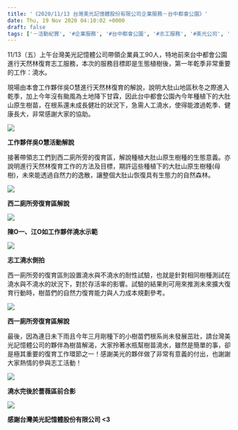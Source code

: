 ```yaml
---
title: '《2020/11/13 台灣美光記憶體股份有限公司企業服務－台中都會公園》'
date: Thu, 19 Nov 2020 04:10:02 +0000
draft: false
tags: ['－活動紀實', '#企業服務', '#台中都會公園', '#志工服務', '#美光公司', '活動訊息']
---
```


11/13（五）上午台灣美光記憶體公司帶領企業員工90人，特地前來台中都會公園進行天然林復育志工服務，本次的服務目標即是生態植樹後，第一年乾季非常重要的工作：澆水。

現場由本會工作夥伴吳O慧進行天然林復育的解說，說明大肚山地區秋冬之際進入乾季，加上今年沒有颱風為土地降下甘霖，因此台中都會公園內今年種植下的大肚山原生樹苗，在根系還未成長健壯的狀況下，急需人工澆水，使得能渡過乾季、健康長大，非常感謝大家的協助。

![](https://www.reforestation.tw/wp-content/uploads/2020/11/S__8650764.jpg)

**工作夥伴吳O慧活動解說**

接著帶領志工們到西二廁所旁的復育區，解說種植大肚山原生樹種的生態意義。亦說明進行天然林復育工作的方法及目標，期許這些種植下的大肚山原生樹種(母樹)，未來能透過自然力的逸散，讓整個大肚山恢復具有生態力的自然森林。

![](https://www.reforestation.tw/wp-content/uploads/2020/11/20201113美光公司企業服務_201119_1.jpg)

**西二廁所旁復育區解說**

![](https://www.reforestation.tw/wp-content/uploads/2020/11/20201113美光公司企業服務_201119_0.jpg)

**陳O一、江O如工作夥伴澆水示範**

![](https://www.reforestation.tw/wp-content/uploads/2020/11/20201113美光公司企業服務_201119_3.jpg)

**志工澆水側拍**

西一廁所旁的復育區則設置澆水與不澆水的耐性試驗，也就是針對相同樹種測試在澆水與不澆水的狀況下，對於存活率的影響。試驗的結果則可用來推測未來擴大復育行動時，樹苗們的自然力復育能力與人力成本規劃參考。

![](https://www.reforestation.tw/wp-content/uploads/2020/11/20201113美光公司企業服務_201119_2.jpg)

**西一廁所旁復育區解說**

最後，因為連日未下雨且今年三月剛種下的小樹苗們根系尚未發展茁壯，請台灣美光記憶體公司的夥伴為樹苗解渴，大家拎著水瓶幫樹苗澆水，雖然是簡單的事，卻是極其重要的復育工作環節之一！感謝美光的夥伴做了非常有意義的付出，也謝謝大家熱情的參與志工活動！

![](https://www.reforestation.tw/wp-content/uploads/2020/11/20201113美光公司企業服務_201119.jpg)

**澆水完後於薔薇區前合影**

![](https://www.reforestation.tw/wp-content/uploads/2020/11/S__8650765.jpg)

**感謝台灣美光記憶體股份有限公司 <3**